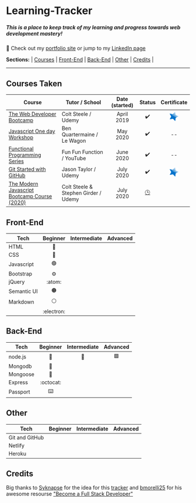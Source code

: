 # Learning-Tracker
##### This is a place to keep track of my learning and progress towards web development mastery!
:link: Check out my [portfolio site](http://www.mikeback.me "mikeback.me") or jump to my [LinkedIn page](https://www.linkedin.com/in/mikeback "linkedin.com/in/mikeback")

**Sections:**  |
[Courses](https://github.com/MakeItBack/Learning-Tracker/blob/master/README.md#courses-taken) |
[Front-End](https://github.com/MakeItBack/Learning-Tracker/blob/master/README.md#front-end) |
[Back-End](https://github.com/MakeItBack/Learning-Tracker/blob/master/README.md#back-end) |
[Other](https://github.com/MakeItBack/Learning-Tracker/blob/master/README.md#other) |
[Credits](https://github.com/MakeItBack/Learning-Tracker/blob/master/README.md#credits) |

---

## Courses Taken
| Course | Tutor / School | Date (started) | Status |  Certificate |
|--------|----------------|:----------------:|:--------:|:--------------:|
|[The Web Developer Bootcamp](https://www.udemy.com/course/the-web-developer-bootcamp "The Web Developers Bootcamp")|Colt Steele / Udemy|April 2019|:heavy_check_mark:|[![Certificate](https://github.com/MakeItBack/Learning-Tracker/blob/master/Icons/star.png)](https://github.com/MakeItBack/Learning-Tracker/blob/master/Certificates/Certificate%20-%20WDB_ColtSteele_Udemy.jpg "View Cerificate") |
|[Javascript One day Workshop](https://www.notion.so/Javascript-full-day-b247e04e91434dfea004f58c39399ecc) | Ben Quartermaine / Le Wagon |May 2020|:heavy_check_mark:| -- |
|[Functional Programming Series](https://www.youtube.com/playlist?list=PL0zVEGEvSaeEd9hlmCXrk5yUyqUag-n84) | Fun Fun Function / YouTube | June 2020 |:heavy_check_mark:| -- | 
|[Git Started with GitHub](https://www.udemy.com/course/git-started-with-github) | Jason Taylor / Udemy | July 2020 |:heavy_check_mark:| [![Certificate](https://github.com/MakeItBack/Learning-Tracker/blob/master/Icons/star.png)](https://github.com/MakeItBack/Learning-Tracker/blob/master/Certificates/Git%20Started%20with%20Git%20ansd%20Github%20(certificate).jpg "View Cerificate") |
|[The Modern Javascript Bootcamp Course (2020)](https://www.udemy.com/course/javascript-beginners-complete-tutorial/) | Colt Steele & Stephen Girder / Udemy | July 2020 |[:clock3:](# "In progress")|  |


## Front-End
| Tech             |  Beginner  |  Intermediate  |  Advanced  | 
|------------------|:----------:|:--------------:|:----------:|
|HTML              | :dart:   |              |       |
|CSS               |   :radio_button:       |              |          |
|Javascript        | :green_circle:         |             |          |
|Bootstrap         |     :gear:     |              |          |
|jQuery            |    :atom:       |              |          |
|Semantic UI       |  :orange_circle:       |             |          |
|Markdown          |  :white_circle:        |              |          |
|                  | :electron:        |              |          |



## Back-End
| Tech            |  Beginner  |  Intermediate  |  Advanced  | 
|-----------------|:----------:|:--------------:|:----------:|
|node.js  |   :large_blue_diamond:       |     :large_orange_diamond:         | :green_square:         |
|Mongodb  |    :small_blue_diamond:       |              |          |
|Mongoose |    :nut_and_bolt:      |              |          |
|Express  |    :octocat:       |              |          |
|Passport |    :keyboard:         |              |          |


## Other  
| Tech            |  Beginner  |  Intermediate  |  Advanced  | 
|-----------------|:----------:|:--------------:|:----------:|
|Git and GitHub   |            |              |          |
|Netlify          |            |              |          |
|Heroku           |            |              |          |

## Credits
Big thanks to [Syknapse](https://github.com/Syknapse) for the idea for this [tracker](https://github.com/Syknapse/My-Learning-Tracker-first-ten-months) and [bmorelli25](https://github.com/bmorelli25) for his awesome resourse ["Become a Full Stack Developer"](https://github.com/bmorelli25/Become-A-Full-Stack-Web-Developer)

